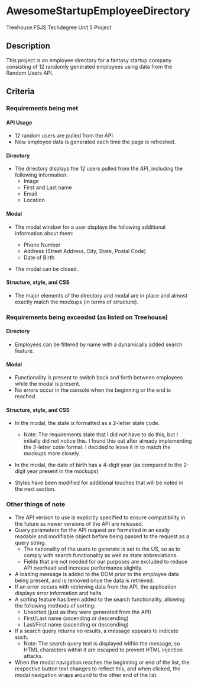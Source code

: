 # AwesomeStartupEmployeeDirectory
Treehouse FSJS Techdegree Unit 5 Project

## Description
This project is an employee directory for a fantasy startup company consisting of 12 randomly generated employees using data from the Random Users API.

## Criteria
### Requirements being met
#### API Usage
- 12 random users are pulled from the API.
- New employee data is generated each time the page is refreshed.

#### Directory
- The directory displays the 12 users pulled from the API, including the following information:
    - Image
    - First and Last name
    - Email
    - Location

#### Modal
- The modal window for a user displays the following additional information about them:
    - Phone Number
    - Address (Street Address, City, State, Postal Code)
    - Date of Birth

- The modal can be closed.

#### Structure, style, and CSS
- The major elements of the directory and modal are in place and almost exactly match the mockups (in terms of structure).

### Requirements being exceeded (as listed on Treehouse)
#### Directory
- Employees can be filtered by name with a dynamically added search feature.

#### Modal
- Functionality is present to switch back and forth between employees while the modal is present.
- No errors occur in the console when the beginning or the end is reached.

#### Structure, style, and CSS
- In the modal, the state is formatted as a 2-letter state code.
    - Note: The requirements state that I did not have to do this, but I initially did not notice this. I found this out after already implementing the 2-letter code format. I decided to leave it in to match the mockups more closely.

- In the modal, the date of birth has a 4-digit year (as compared to the 2-digit year present in the mockups)

- Styles have been modified for additional touches that will be noted in the next section.

### Other things of note
- The API version to use is explicitly specified to ensure compatibility in the future as newer versions of the API are released.
- Query parameters for the API request are formatted in an easily readable and modifiable object before being passed to the request as a query string.
    - The nationality of the users to generate is set to the US, so as to comply with search functionality as well as state abbreviations.
    - Fields that are not needed for our purposes are excluded to reduce API overhead and increase performance slightly.
- A loading message is added to the DOM prior to the employee data being present, and is removed once the data is retrieved.
- If an error occurs with retrieving data from the API, the application displays error information and halts.
- A sorting feature has been added to the search functionality, allowing the following methods of sorting:
    - Unsorted (just as they were generated from the API)
    - First/Last name (ascending or descending)
    - Last/First name (ascending or descending)
- If a search query returns no results, a message appears to indicate such.
    - Note: The search query text is displayed within the message, so HTML characters within it are escaped to prevent HTML injection attacks.
- When the modal navigation reaches the beginning or end of the list, the respective button text changes to reflect this, and when clicked, the modal navigation wraps around to the other end of the list.